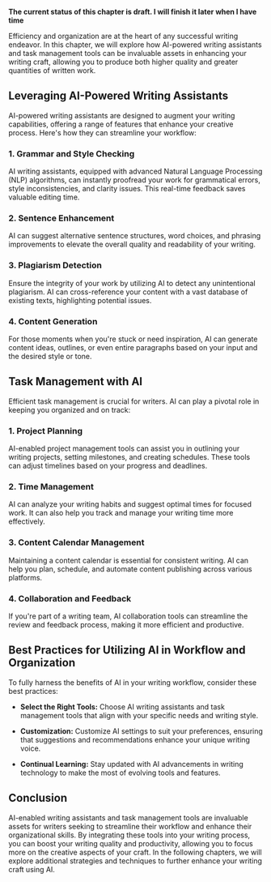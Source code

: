 **The current status of this chapter is draft. I will finish it later when I have time**

Efficiency and organization are at the heart of any successful writing endeavor. In this chapter, we will explore how AI-powered writing assistants and task management tools can be invaluable assets in enhancing your writing craft, allowing you to produce both higher quality and greater quantities of written work.

Leveraging AI-Powered Writing Assistants
----------------------------------------

AI-powered writing assistants are designed to augment your writing capabilities, offering a range of features that enhance your creative process. Here's how they can streamline your workflow:

### 1. **Grammar and Style Checking**

AI writing assistants, equipped with advanced Natural Language Processing (NLP) algorithms, can instantly proofread your work for grammatical errors, style inconsistencies, and clarity issues. This real-time feedback saves valuable editing time.

### 2. **Sentence Enhancement**

AI can suggest alternative sentence structures, word choices, and phrasing improvements to elevate the overall quality and readability of your writing.

### 3. **Plagiarism Detection**

Ensure the integrity of your work by utilizing AI to detect any unintentional plagiarism. AI can cross-reference your content with a vast database of existing texts, highlighting potential issues.

### 4. **Content Generation**

For those moments when you're stuck or need inspiration, AI can generate content ideas, outlines, or even entire paragraphs based on your input and the desired style or tone.

Task Management with AI
-----------------------

Efficient task management is crucial for writers. AI can play a pivotal role in keeping you organized and on track:

### 1. **Project Planning**

AI-enabled project management tools can assist you in outlining your writing projects, setting milestones, and creating schedules. These tools can adjust timelines based on your progress and deadlines.

### 2. **Time Management**

AI can analyze your writing habits and suggest optimal times for focused work. It can also help you track and manage your writing time more effectively.

### 3. **Content Calendar Management**

Maintaining a content calendar is essential for consistent writing. AI can help you plan, schedule, and automate content publishing across various platforms.

### 4. **Collaboration and Feedback**

If you're part of a writing team, AI collaboration tools can streamline the review and feedback process, making it more efficient and productive.

Best Practices for Utilizing AI in Workflow and Organization
------------------------------------------------------------

To fully harness the benefits of AI in your writing workflow, consider these best practices:

* **Select the Right Tools:** Choose AI writing assistants and task management tools that align with your specific needs and writing style.

* **Customization:** Customize AI settings to suit your preferences, ensuring that suggestions and recommendations enhance your unique writing voice.

* **Continual Learning:** Stay updated with AI advancements in writing technology to make the most of evolving tools and features.

Conclusion
----------

AI-enabled writing assistants and task management tools are invaluable assets for writers seeking to streamline their workflow and enhance their organizational skills. By integrating these tools into your writing process, you can boost your writing quality and productivity, allowing you to focus more on the creative aspects of your craft. In the following chapters, we will explore additional strategies and techniques to further enhance your writing craft using AI.
